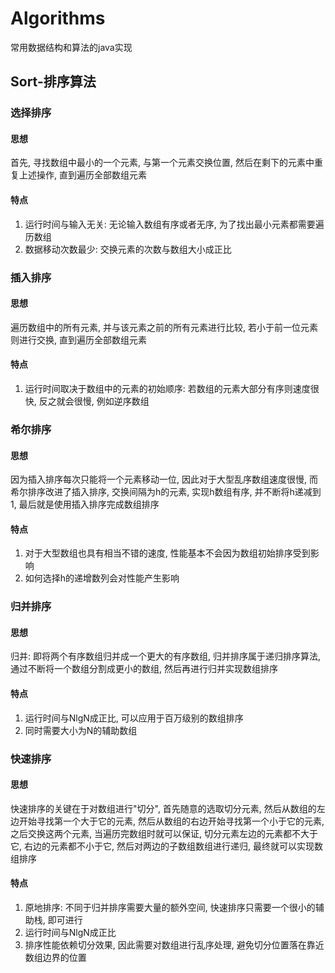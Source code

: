 # Algorithms
常用数据结构和算法的java实现

## Sort-排序算法

### 选择排序

#### 思想
首先, 寻找数组中最小的一个元素, 与第一个元素交换位置, 然后在剩下的元素中重复上述操作,
直到遍历全部数组元素

#### 特点
1. 运行时间与输入无关: 无论输入数组有序或者无序, 为了找出最小元素都需要遍历数组
2. 数据移动次数最少: 交换元素的次数与数组大小成正比

### 插入排序

#### 思想
遍历数组中的所有元素, 并与该元素之前的所有元素进行比较, 若小于前一位元素则进行交换, 直到遍历全部数组元素

#### 特点
1. 运行时间取决于数组中的元素的初始顺序: 若数组的元素大部分有序则速度很快, 反之就会很慢, 例如逆序数组


### 希尔排序

#### 思想
因为插入排序每次只能将一个元素移动一位, 因此对于大型乱序数组速度很慢, 而希尔排序改进了插入排序,
交换间隔为h的元素, 实现h数组有序, 并不断将h递减到1, 最后就是使用插入排序完成数组排序

#### 特点
1. 对于大型数组也具有相当不错的速度, 性能基本不会因为数组初始排序受到影响
2. 如何选择h的递增数列会对性能产生影响

### 归并排序

#### 思想
归并: 即将两个有序数组归并成一个更大的有序数组, 归并排序属于递归排序算法, 通过不断将一个数组分割成更小的数组,
然后再进行归并实现数组排序

#### 特点
1. 运行时间与NlgN成正比, 可以应用于百万级别的数组排序
2. 同时需要大小为N的辅助数组

### 快速排序

#### 思想
快速排序的关键在于对数组进行"切分", 首先随意的选取切分元素, 然后从数组的左边开始寻找第一个大于它的元素,
然后从数组的右边开始寻找第一个小于它的元素, 之后交换这两个元素, 当遍历完数组时就可以保证,
切分元素左边的元素都不大于它, 右边的元素都不小于它, 然后对两边的子数组数组进行递归,
最终就可以实现数组排序

#### 特点
1. 原地排序: 不同于归并排序需要大量的额外空间, 快速排序只需要一个很小的辅助栈, 即可进行
2. 运行时间与NlgN成正比
3. 排序性能依赖切分效果, 因此需要对数组进行乱序处理, 避免切分位置落在靠近数组边界的位置
